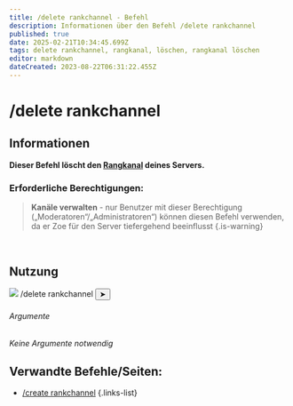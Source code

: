 ```yaml
---
title: /delete rankchannel - Befehl
description: Informationen über den Befehl /delete rankchannel
published: true
date: 2025-02-21T10:34:45.699Z
tags: delete rankchannel, rangkanal, löschen, rangkanal löschen
editor: markdown
dateCreated: 2023-08-22T06:31:22.455Z
---
```


# /delete rankchannel
## Informationen
**Dieser Befehl löscht den [Rangkanal](/de/features/rankchannel) deines Servers.**
<br>

### Erforderliche Berechtigungen:
>**Kanäle verwalten** - nur Benutzer mit dieser Berechtigung („Moderatoren“/„Administratoren“) können diesen Befehl verwenden, da er Zoe für den Server tiefergehend beeinflusst {.is-warning}

<br>

## Nutzung
<div class="discord-preview">
    <div class="dcp-chatbar">
        <img src="/zoe_logo.png" class="dcp-avatar">
        <span class="dcp-command">/delete rankchannel</span>
        <button class="dcp-send-btn">&#10148;</button> 
    </div>
</div>

###### Argumente
*Keine Argumente notwendig*
<br>

## Verwandte Befehle/Seiten:
-   [/create rankchannel](/de/commands/rankchannel/create/)
{.links-list}
